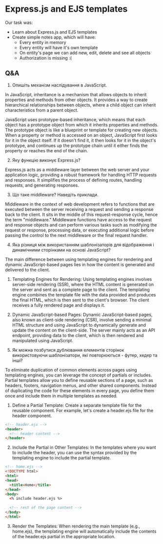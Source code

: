# Express.js and EJS templates

Our task was:

* Learn about Express.js and EJS templates
* Create simple notes app, which will have:
  * Every entity in memory
  * Every entity will have it's own template
  * On entity's page we can add new, edit, delete and see all objects
  * Authorization is missing :(

## Q&A

1. Опишіть механізм наслідування в JavaScript.

In JavaScript, inheritance is a mechanism that allows objects to inherit properties and methods from other objects. It provides a way to create hierarchical relationships between objects, where a child object can inherit characteristics from a parent object.

JavaScript uses prototype-based inheritance, which means that each object has a prototype object from which it inherits properties and methods. The prototype object is like a blueprint or template for creating new objects. When a property or method is accessed on an object, JavaScript first looks for it in the object itself. If it doesn't find it, it then looks for it in the object's prototype, and continues up the prototype chain until it either finds the property or reaches the end of the chain.

2. Яку функцію виконує Express.js?

Express.js acts as a middleware layer between the web server and your application logic, providing a robust framework for handling HTTP requests and responses. It simplifies the process of defining routes, handling requests, and generating responses.

3. Що таке middleware? Наведіть приклади.

Middleware in the context of web development refers to functions that are executed between the server receiving a request and sending a response back to the client. It sits in the middle of this request-response cycle, hence the term "middleware." Middleware functions have access to the request and response objects and can perform various tasks such as modifying the request or response, processing data, or executing additional logic before passing the control to the next middleware or the final request handler.

4. Яка різниця між використанням шаблонізаторів для відображення і динамічними сторінками на основі JavaScript?

The main difference between using templating engines for rendering and dynamic JavaScript-based pages lies in how the content is generated and delivered to the client.

1) Templating Engines for Rendering:
Using templating engines involves server-side rendering (SSR), where the HTML content is generated on the server and sent as a complete page to the client. The templating engine combines the template file with the data provided and produces the final HTML, which is then sent to the client's browser. The client receives a fully rendered page and displays it.

2) Dynamic JavaScript-based Pages:
Dynamic JavaScript-based pages, also known as client-side rendering (CSR), involve sending a minimal HTML structure and using JavaScript to dynamically generate and update the content on the client-side. The server mainly acts as an API endpoint, providing data to the client, which is then rendered and manipulated using JavaScript.

5. Як можна позбутися дублювання елементів сторінок використовуючи шаблонізатори, які повторюються - футер, хедер та інші?

To eliminate duplication of common elements across pages using templating engines, you can leverage the concept of partials or includes. Partial templates allow you to define reusable sections of a page, such as headers, footers, navigation menus, and other shared components. Instead of duplicating the code for these elements in every page, you define them once and include them in multiple templates as needed.

1) Define a Partial Template:
Create a separate template file for the reusable component. For example, let's create a header.ejs file for the header component.

```html
<!-- header.ejs -->
<header>
  <!-- header content -->
</header>
```

2) Include the Partial in Other Templates:
In the templates where you want to include the header, you can use the syntax provided by the templating engine to include the partial template.

```html
<!-- home.ejs -->
<!DOCTYPE html>
<html>
<head>
  <title>Home</title>
</head>
<body>
  <% include header.ejs %>
  
  <!-- rest of the page content -->
</body>
</html>
```

3) Render the Templates:
When rendering the main template (e.g., home.ejs), the templating engine will automatically include the contents of the header.ejs partial in the appropriate location.
